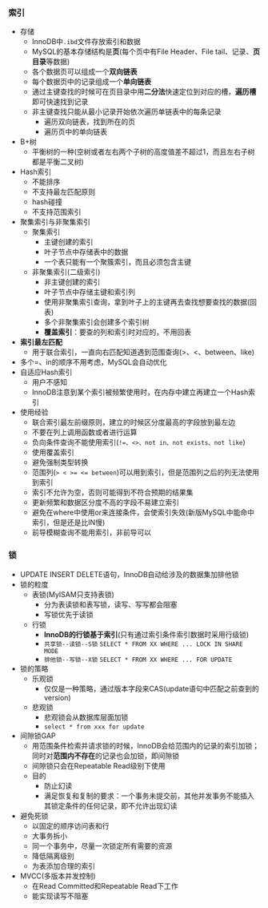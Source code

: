 ### 索引
- 存储
  - InnoDB中`.ibd`文件存放索引和数据
  - MySQL的基本存储结构是**页**(每个页中有File Header、File tail、记录、**页目录**等数据)
  - 各个数据页可以组成一个**双向链表**
  - 每个数据页中的记录组成一个**单向链表**
  - 通过主键查找的时候可在页目录中用**二分法**快速定位到对应的槽，**遍历槽**即可快速找到记录
  - 非主键查找只能从最小记录开始依次遍历单链表中的每条记录
    - 遍历双向链表，找到所在的页
    - 遍历页中的单向链表
- B+树
  - 平衡树的一种(空树或者左右两个子树的高度值差不超过1，而且左右子树都是平衡二叉树)
- Hash索引
  - 不能排序
  - 不支持最左匹配原则
  - hash碰撞
  - 不支持范围索引
- 聚集索引与非聚集索引
  - 聚集索引
    - 主键创建的索引
    - 叶子节点中存储表中的数据
    - 一个表只能有一个聚簇索引，而且必须包含主键
  - 非聚集索引(二级索引)
    - 非主键创建的索引
    - 叶子节点中存储主键和索引列
    - 使用非聚集索引查询，拿到叶子上的主键再去查找想要查找的数据(回表)
    - 多个非聚集索引会创建多个索引树
    - **覆盖索引**：要查的列和索引时对应的，不用回表
- **索引最左匹配**
  - 用于联合索引，一直向右匹配知道遇到范围查询(>、<、between、like)
- 多个=、in的顺序不用考虑，MySQL会自动优化
- 自适应Hash索引
  - 用户不感知
  - InnoDB注意到某个索引被频繁使用时，在内存中建立再建立一个Hash索引
- 使用经验
  - 联合索引最左前缀原则，建立的时候区分度最高的字段放到最左边
  - 不要在列上调用函数或者进行运算
  - 负向条件查询不能使用索引(`!=、<>、not in、not exists、not like`)
  - 使用覆盖索引
  - 避免强制类型转换
  - 范围列(`> < >= <= between`)可以用到索引，但是范围列之后的列无法使用到索引
  - 索引不允许为空，否则可能得到不符合预期的结果集
  - 更新频繁和数据区分度不高的字段不易建立索引
  - 避免在where中使用or来连接条件，会使索引失效(新版MySQL中能命中索引，但是还是比IN慢)
  - 前导模糊查询不能用索引，非前导可以

### 锁
- UPDATE INSERT DELETE语句，InnoDB自动给涉及的数据集加排他锁
- 锁的粒度
  - 表锁(MyISAM只支持表锁)
    - 分为表读锁和表写锁，读写、写写都会阻塞
    - 写锁优先于读锁
  - 行锁
    - **InnoDB的行锁基于索引**(只有通过索引条件索引数据时采用行级锁)
    - `共享锁--读锁--S锁` `SELECT * FROM XX WHERE ... LOCK IN SHARE MODE`
    - `排他锁--写锁--X锁` `SELECT * FROM XX WHERE ... FOR UPDATE`
- 锁的策略
  - 乐观锁
    - 仅仅是一种策略，通过版本字段来CAS(update语句中匹配之前查到的version)
  - 悲观锁
    - 悲观锁会从数据库层面加锁
    - `select * from xxx for update`
- 间隙锁GAP
  - 用范围条件检索并请求锁的时候，InnoDB会给范围内的记录的索引加锁；同时对**范围内不存在**的记录也会加锁，即间隙锁
  - 间隙锁只会在Repeatable Read级别下使用
  - 目的
    - 防止幻读
    - 满足恢复和复制的要求：一个事务未提交前，其他并发事务不能插入其锁定条件的任何记录，即不允许出现幻读
- 避免死锁
  - 以固定的顺序访问表和行
  - 大事务拆小
  - 同一个事务中，尽量一次锁定所有需要的资源
  - 降低隔离级别
  - 为表添加合理的索引
- MVCC(多版本并发控制)
  - 在Read Committed和Repeatable Read下工作
  - 能实现读写不阻塞
